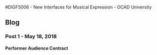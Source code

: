 #DIGF5006 - New Interfaces for Musical Expression - OCAD University
## Blog
### Post 1 - May 18, 2018
#### Performer Audience Contract

